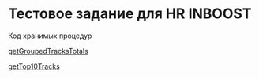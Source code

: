 <h1>Тестовое задание для HR INBOOST</h1>

<p>Код хранимых процедур</p>
<p><a href="https://github.com/arthurlomakin11/HrInboostTestBot/blob/master/SQL/getGroupedTracksTotals.sql">getGroupedTracksTotals</a></p>
<p><a href="https://github.com/arthurlomakin11/HrInboostTestBot/blob/master/SQL/getTop10Tracks.sql">getTop10Tracks</a></p>